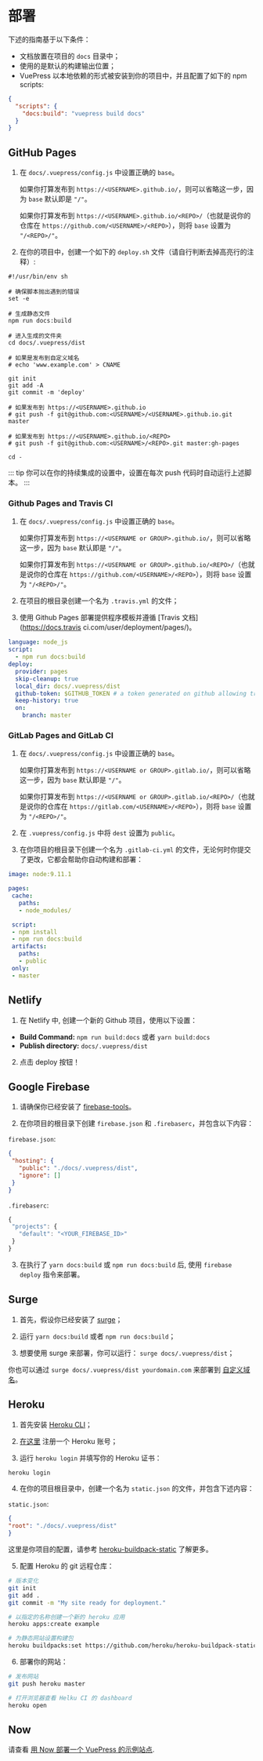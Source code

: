 # 部署

下述的指南基于以下条件：

- 文档放置在项目的 `docs` 目录中；
- 使用的是默认的构建输出位置；
- VuePress 以本地依赖的形式被安装到你的项目中，并且配置了如下的 npm scripts:

``` json
{
  "scripts": {
    "docs:build": "vuepress build docs"
  }
}
```

## GitHub Pages

1. 在 `docs/.vuepress/config.js` 中设置正确的 `base`。

   如果你打算发布到 `https://<USERNAME>.github.io/`，则可以省略这一步，因为 `base` 默认即是 `"/"`。

   如果你打算发布到 `https://<USERNAME>.github.io/<REPO>/`（也就是说你的仓库在 `https://github.com/<USERNAME>/<REPO>`），则将 `base` 设置为 `"/<REPO>/"`。

2. 在你的项目中，创建一个如下的 `deploy.sh` 文件（请自行判断去掉高亮行的注释）:

``` bash{13,20,23}
#!/usr/bin/env sh

# 确保脚本抛出遇到的错误
set -e

# 生成静态文件
npm run docs:build

# 进入生成的文件夹
cd docs/.vuepress/dist

# 如果是发布到自定义域名
# echo 'www.example.com' > CNAME

git init
git add -A
git commit -m 'deploy'

# 如果发布到 https://<USERNAME>.github.io
# git push -f git@github.com:<USERNAME>/<USERNAME>.github.io.git master

# 如果发布到 https://<USERNAME>.github.io/<REPO>
# git push -f git@github.com:<USERNAME>/<REPO>.git master:gh-pages

cd -
```

::: tip
你可以在你的持续集成的设置中，设置在每次 push 代码时自动运行上述脚本。
:::

### Github Pages and Travis CI

1. 在 `docs/.vuepress/config.js` 中设置正确的 `base`。

   如果你打算发布到 `https://<USERNAME or GROUP>.github.io/`，则可以省略这一步，因为 `base` 默认即是 `"/"`。
  
   如果你打算发布到 `https://<USERNAME or GROUP>.github.io/<REPO>/`（也就是说你的仓库在 `https://github.com/<USERNAME>/<REPO>`），则将 `base` 设置为 `"/<REPO>/"`。
  
2. 在项目的根目录创建一个名为 `.travis.yml` 的文件；
3. 使用 Github Pages 部署提供程序模板并遵循 [Travis 文档](https://docs.travis ci.com/user/deployment/pages/)。

``` yaml
language: node_js
script:
  - npm run docs:build
deploy:
  provider: pages
  skip-cleanup: true
  local_dir: docs/.vuepress/dist
  github-token: $GITHUB_TOKEN # a token generated on github allowing travis to push code on you repository
  keep-history: true
  on:
    branch: master
```

### GitLab Pages and GitLab CI

1. 在 `docs/.vuepress/config.js` 中设置正确的 `base`。

   如果你打算发布到 `https://<USERNAME or GROUP>.gitlab.io/`，则可以省略这一步，因为 `base` 默认即是 `"/"`。
  
   如果你打算发布到 `https://<USERNAME or GROUP>.gitlab.io/<REPO>/`（也就是说你的仓库在 `https://gitlab.com/<USERNAME>/<REPO>`），则将 `base` 设置为 `"/<REPO>/"`。
  
2. 在 `.vuepress/config.js` 中将 `dest` 设置为 `public`。
3. 在你项目的根目录下创建一个名为 `.gitlab-ci.yml` 的文件，无论何时你提交了更改，它都会帮助你自动构建和部署：

``` yaml
image: node:9.11.1

pages:
 cache:
   paths:
   - node_modules/

 script:
 - npm install
 - npm run docs:build
 artifacts:
   paths:
   - public
 only:
 - master
```

## Netlify

1. 在 Netlify 中, 创建一个新的 Github 项目，使用以下设置：

  - **Build Command:** `npm run build:docs` 或者 `yarn build:docs`
  - **Publish directory:** `docs/.vuepress/dist`

2. 点击 deploy 按钮！

## Google Firebase

1. 请确保你已经安装了 [firebase-tools](https://www.npmjs.com/package/firebase-tools)。

2. 在你项目的根目录下创建 `firebase.json` 和 `.firebaserc`，并包含以下内容：

`firebase.json`:
```json
{
 "hosting": {
   "public": "./docs/.vuepress/dist",
   "ignore": []
 }
}
```

`.firebaserc`:
``` js
{
 "projects": {
   "default": "<YOUR_FIREBASE_ID>"
 }
}
```

3. 在执行了 `yarn docs:build` 或 `npm run docs:build` 后, 使用 `firebase deploy` 指令来部署。

## Surge

1. 首先，假设你已经安装了 [surge](https://www.npmjs.com/package/surge)；

2. 运行 `yarn docs:build` 或者 `npm run docs:build`；

3. 想要使用 surge 来部署，你可以运行： `surge docs/.vuepress/dist`；

你也可以通过 `surge docs/.vuepress/dist yourdomain.com` 来部署到 [自定义域名](http://surge.sh/help/adding-a-custom-domain)。


## Heroku

1. 首先安装 [Heroku CLI](https://devcenter.heroku.com/articles/heroku-cli)；

2. [在这里](https://signup.heroku.com) 注册一个 Heroku 账号；

3. 运行 `heroku login` 并填写你的 Heroku 证书：

 ``` bash
 heroku login
 ```

4. 在你的项目根目录中，创建一个名为 `static.json` 的文件，并包含下述内容：

`static.json`:
```json
{
"root": "./docs/.vuepress/dist"
}
```

这里是你项目的配置，请参考 [heroku-buildpack-static](https://github.com/heroku/heroku-buildpack-static) 了解更多。
    
5. 配置 Heroku 的 git 远程仓库：

``` bash
# 版本变化
git init
git add .
git commit -m "My site ready for deployment."

# 以指定的名称创建一个新的 heroku 应用
heroku apps:create example

# 为静态网站设置构建包
heroku buildpacks:set https://github.com/heroku/heroku-buildpack-static.git
```
  
6. 部署你的网站：
  
``` bash
# 发布网站
git push heroku master

# 打开浏览器查看 Helku CI 的 dashboard
heroku open
```

## Now

请查看 [用 Now 部署一个 VuePress 的示例站点](https://zeit.co/examples/vuepress/).
